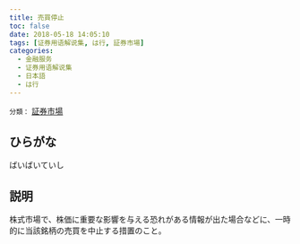 ```yaml
---
title: 売買停止
toc: false
date: 2018-05-18 14:05:10
tags: [证券用语解说集, は行, 証券市場]
categories:
  - 金融服务
  - 证券用语解说集
  - 日本語
  - は行
---
```


`分類：` [証券市場](/tags/証券市場/)

## ひらがな

ばいばいていし

## 説明

株式市場で、株価に重要な影響を与える恐れがある情報が出た場合などに、一時的に当該銘柄の売買を中止する措置のこと。
